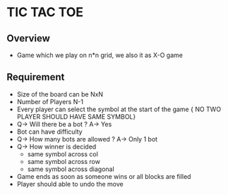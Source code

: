 # TIC TAC TOE 

Overview
-

- Game which we play on n*n grid, we also it as X-O game

Requirement
-
- Size of the board can be NxN
- Number of Players N-1
- Every player can select the symbol at the start of the game { NO TWO PLAYER SHOULD HAVE SAME SYMBOL}
- Q-> Will there be a bot ? A-> Yes
- Bot can have difficulty
- Q-> How many bots are allowed ? A-> Only 1 bot
- Q-> How winner is decided
  - same symbol across col
  - same symbol across row
  - same symbol across diagonal
- Game ends as soon as someone wins or all blocks are filled
- Player should able to undo the move

 
